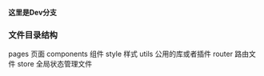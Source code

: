 #### 这里是Dev分支
### 文件目录结构
pages   页面
components  组件
style   样式
utils   公用的库或者插件
router  路由文件
store   全局状态管理文件